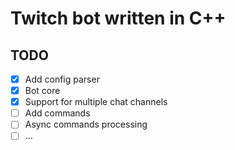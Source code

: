 # Twitch bot written in C++
## TODO
- [x] Add config parser
- [x] Bot core
- [x] Support for multiple chat channels
- [ ] Add commands
- [ ] Async commands processing
- [ ] ...
